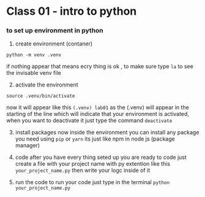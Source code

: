 # Class 01 - intro to python

### to set up environment in python

1. create environment (contaner) 
```
python -m venv .venv
```
if nothing appear that means ecry thing is ok , to make sure type `la` to see the invisable venv file

2. activate the environment 
```
source .venv/bin/activate
```
now it will appear like this `(.venv) lab01` as the (.venv) will appear in the starting of the line which will indicate that your environment is activated, when you want to deactivate it just type the command `deactivate`

3. install packages
 now inside the environment you can install any package you need using `pip` or `yarn` its just like npm in node js (package manager)
 
 4. code 
 after you have every thing seted up you are ready to code just create a file with your project name with py extention like this `your_project_name.py` then write your logc
 inside of it 
 
 5. run the code
to run your code just type in the terminal `python your_project_name.py`
 
 
 


